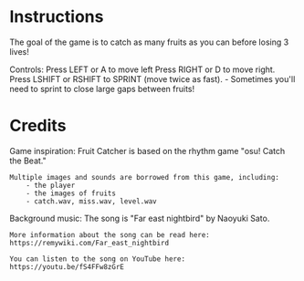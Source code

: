 # Instructions
The goal of the game is to catch as many fruits as you can before
losing 3 lives!

Controls:
    Press LEFT or A to move left
    Press RIGHT or D to move right.
    Press LSHIFT or RSHIFT to SPRINT (move twice as fast).
    - Sometimes you'll need to sprint to close large gaps between fruits!

# Credits
Game inspiration:
    Fruit Catcher is based on the rhythm game "osu! Catch the Beat."

    Multiple images and sounds are borrowed from this game, including:
        - the player
        - the images of fruits
        - catch.wav, miss.wav, level.wav

Background music:
    The song is "Far east nightbird" by Naoyuki Sato.

    More information about the song can be read here:
    https://remywiki.com/Far_east_nightbird

    You can listen to the song on YouTube here:
    https://youtu.be/fS4FFw8zGrE
